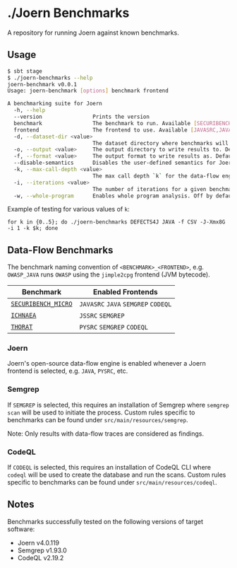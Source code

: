 ./Joern Benchmarks
================

A repository for running Joern against known benchmarks.

## Usage

```bash
$ sbt stage
$ ./joern-benchmarks --help
joern-benchmark v0.0.1
Usage: joern-benchmark [options] benchmark frontend

A benchmarking suite for Joern
  -h, --help
  --version                Prints the version
  benchmark                The benchmark to run. Available [SECURIBENCH_MICRO,SECURIBENCH_MICRO_JS,ICHNAEA,THORAT,BUGS_IN_PY,DEFECTS4J]
  frontend                 The frontend to use. Available [JAVASRC,JAVA,JSSRC,PYSRC,SEMGREP,CODEQL]
  -d, --dataset-dir <value>
                           The dataset directory where benchmarks will be initialized and executed. Default is `./workspace`.
  -o, --output <value>     The output directory to write results to. Default is `./results`.
  -f, --format <value>     The output format to write results as. Default is MD. Available [JSON,CSV,MD]
  --disable-semantics      Disables the user-defined semantics for Joern data-flows. Has no effect on non-Joern frontends.
  -k, --max-call-depth <value>
                           The max call depth `k` for the data-flow engine. Has no effect on non-Joern frontends. Default is 5.
  -i, --iterations <value>
                           The number of iterations for a given benchmark. Default is 1.
  -w, --whole-program      Enables whole program analysis. Off by default.
```

Example of testing for various values of `k`:
```
for k in {0..5}; do ./joern-benchmarks DEFECTS4J JAVA -f CSV -J-Xmx8G -i 1 -k $k; done 
```

## Data-Flow Benchmarks

The benchmark naming convention of `<BENCHMARK>_<FRONTEND>`, e.g. `OWASP_JAVA` runs `OWASP` using the `jimple2cpg`
frontend (JVM bytecode).

| Benchmark                                                                                      | Enabled Frontends                   |
|------------------------------------------------------------------------------------------------|-------------------------------------|
| [`SECURIBENCH_MICRO`](https://github.com/too4words/securibench-micro)                          | `JAVASRC` `JAVA` `SEMGREP` `CODEQL` |
| [`ICHNAEA`](https://www.franktip.org/pubs/tse2020.pdf)                                         | `JSSRC` `SEMGREP`                   |
| [`THORAT`](https://github.com/DavidBakerEffendi/benchmark-for-taint-analysis-tools-for-python) | `PYSRC` `SEMGREP` `CODEQL`          |

### Joern

Joern's open-source data-flow engine is enabled whenever a Joern frontend is selected, e.g. `JAVA`, `PYSRC`, etc.

### Semgrep

If `SEMGREP` is selected, this requires an installation of Semgrep where `semgrep scan` will be used to
initiate the process. Custom rules specific to benchmarks can be found under `src/main/resources/semgrep`.

Note: Only results with data-flow traces are considered as findings.

### CodeQL

If `CODEQL` is selected, this requires an installation of CodeQL CLI where `codeql` will be used to
create the database and run the scans. Custom rules specific to benchmarks can be found under `src/main/resources/codeql`.

## Notes

Benchmarks successfully tested on the following versions of target software:

* Joern v4.0.119
* Semgrep v1.93.0 
* CodeQL v2.19.2
